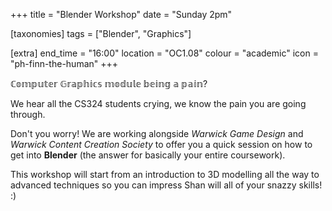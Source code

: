 +++
title = "Blender Workshop"
date = "Sunday 2pm"

[taxonomies]
tags = ["Blender", "Graphics"]

[extra]
end_time = "16:00"
location = "OC1.08"
colour = "academic"
icon = "ph-finn-the-human"
+++

ℂ𝕠𝕞𝕡𝕦𝕥𝕖𝕣 𝔾𝕣𝕒𝕡𝕙𝕚𝕔𝕤 𝕞𝕠𝕕𝕦𝕝𝕖 𝕓𝕖𝕚𝕟𝕘 𝕒 𝕡𝕒𝕚𝕟?

We hear all the CS324 students crying, we know the pain you are going through.

Don't you worry! We are working alongside *Warwick Game Design* and *Warwick Content Creation Society* to offer you a quick session on how to get into **Blender** (the answer for basically your entire coursework).

This workshop will start from an introduction to 3D modelling all the way to advanced techniques so you can impress Shan will all of your snazzy skills! :)
